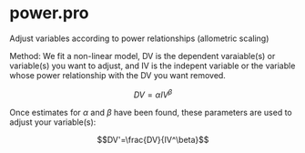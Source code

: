 # power.pro

Adjust variables according to power relationships (allometric scaling)

Method:
We fit a non-linear model, DV is the dependent varaiable(s) or variable(s) you want to adjust, and IV is the indepent variable or the variable whose power relationship with the DV you want removed.
```math
 DV = \alpha IV^\beta
```

Once estimates for $\alpha$ and $\beta$ have been found, these parameters are used to adjust your variable(s):
```math
DV'=\frac{DV}{IV^\beta}
```

